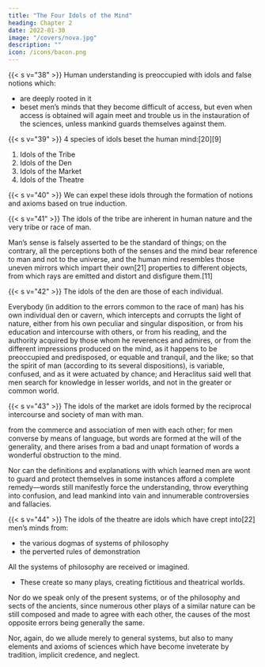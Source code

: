 ```yaml
---
title: "The Four Idols of the Mind"
heading: Chapter 2
date: 2022-01-30
image: "/covers/nova.jpg"
description: ""
icon: /icons/bacon.png
---
```



{{< s v="38" >}} Human understanding is preoccupied with idols and false notions which:
- are deeply rooted in it
- beset men’s minds that they become difficult of access, but even when access is obtained will again meet and trouble us in the instauration of the sciences, unless mankind guards themselves against them.

{{< s v="39" >}} 4 species of idols beset the human mind:[20][9]

1. Idols of the Tribe
2. Idols of the Den
3. Idols of the Market
4. Idols of the Theatre

{{< s v="40" >}} We can expel these idols through the formation of notions and axioms based on true induction.

<!-- It is, however, of great service to point them out; for the doctrine of idols bears the same relation to the interpretation of nature as that of the confutation of sophisms does to common logic.[10] -->

{{< s v="41" >}} The idols of the tribe are inherent in human nature and the very tribe or race of man. 

Man’s sense is falsely asserted to be the standard of things; on the contrary, all the perceptions both of the senses and the mind bear reference to man and not to the universe, and the human mind resembles those uneven mirrors which impart their own[21] properties to different objects, from which rays are emitted and distort and disfigure them.[11]

{{< s v="42" >}} The idols of the den are those of each individual. 

Everybody (in addition to the errors common to the race of man) has his own individual den or cavern, which intercepts and corrupts the light of nature, either from his own peculiar and singular disposition, or from his education and intercourse with others, or from his reading, and the authority acquired by those whom he reverences and admires, or from the different impressions produced on the mind, as it happens to be preoccupied and predisposed, or equable and tranquil, and the like; so that the spirit of man (according to its several dispositions), is variable, confused, and as it were actuated by chance; and Heraclitus said well that men search for knowledge in lesser worlds, and not in the greater or common world.

{{< s v="43" >}} The idols of the market are idols formed by the reciprocal intercourse and society of man with man. 

from the commerce and association of men with each other; for men converse by means of language, but words are formed at the will of the generality, and there arises from a bad and unapt formation of words a wonderful obstruction to the mind.

Nor can the definitions and explanations with which learned men are wont to guard and protect themselves in some instances afford a complete remedy—words still manifestly force the understanding, throw everything into confusion, and lead mankind into vain and innumerable controversies and fallacies.

{{< s v="44" >}} The idols of the theatre are idols which have crept into[22] men’s minds from:
- the various dogmas of systems of philosophy
- the perverted rules of demonstration

All the systems of philosophy are received or imagined. 
- These create so many plays<!-- brought out and performed -->, creating fictitious and theatrical worlds. 

Nor do we speak only of the present systems, or of the philosophy and sects of the ancients, since numerous other plays of a similar nature can be still composed and made to agree with each other, the causes of the most opposite errors being generally the same.

Nor, again, do we allude merely to general systems, but also to many elements and axioms of sciences which have become inveterate by tradition, implicit credence, and neglect.

<!-- We must, however, discuss each species of idols more fully and distinctly in order to guard the human understanding against them. -->

